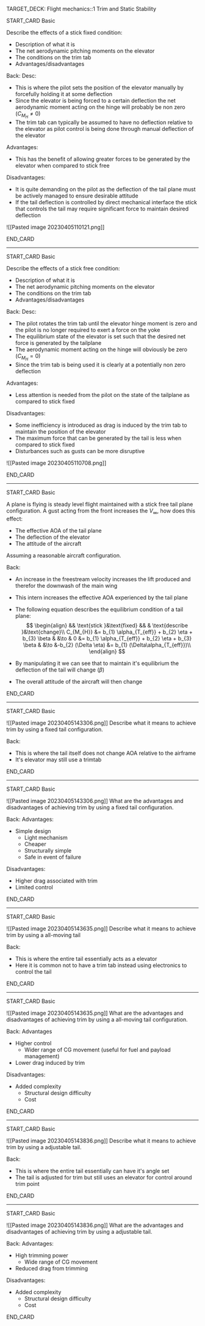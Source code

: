 TARGET_DECK: Flight mechanics::1 Trim and Static Stability




START_CARD
Basic

Describe the effects of a stick fixed condition:
- Description of what it is
- The net aerodynamic pitching moments on the elevator
- The conditions on the trim tab
- Advantages/disadvantages

Back: 
Desc:
- This is where the pilot sets the position of the elevator manually by forcefully holding it at some deflection
- Since the elevator is being forced to a certain deflection the net aerodynamic moment acting on the hinge will probably be non zero ($C_{M_{H}}\neq0$)
- The trim tab can typically be assumed to have no deflection relative to the elevator as pilot control is being done through manual deflection of the elevator

Advantages:
- This has the benefit of allowing greater forces to be generated by the elevator when compared to stick free

Disadvantages:
- It is quite demanding on the pilot as the deflection of the tail plane must be actively managed to ensure desirable attitude
- If the tail deflection is controlled by direct mechanical interface the stick that controls the tail may require significant force to maintain desired deflection

![[Pasted image 20230405110121.png]]
<!--ID: 1680694729068-->
END_CARD


--------

START_CARD
Basic

Describe the effects of a stick free condition:
- Description of what it is
- The net aerodynamic pitching moments on the elevator
- The conditions on the trim tab
- Advantages/disadvantages



Back: 
Desc:
- The pilot rotates the trim tab until the elevator hinge moment is zero and the pilot is no longer required to exert a force on the yoke
- The equilibrium state of the elevator is set such that the desired net force is generated by the tailplane
- The aerodynamic moment acting on the hinge will obviously be zero ($C_{M_{H}}=0$)
- Since the trim tab is being used it is clearly at a potentially non zero deflection

Advantages:
- Less attention is needed from the pilot on the state of the tailplane as compared to stick fixed

Disadvantages:
- Some inefficiency is introduced as drag is induced by the trim tab to maintain the position of the elevator
- The maximum force that can be generated by the tail is less when compared to stick fixed
- Disturbances such as gusts can be more disruptive

![[Pasted image 20230405110708.png]]
<!--ID: 1680694729080-->
END_CARD



--------

START_CARD
Basic

A plane is flying is steady level flight maintained with a stick free tail plane configuration. A gust acting from the front increases the $V_{\infty}$, how does this effect:
- The effective AOA of the tail plane
- The deflection of the elevator
- The attitude of the aircraft

Assuming a reasonable aircraft configuration.

Back: 
- An increase in the freestream velocity increases the lift produced and therefor the downwash of the main wing
- This intern increases the effective AOA experienced by the tail plane

- The following equation describes the equilibrium condition of a tail plane:
$$ \begin{align}
&& \text{stick }&\text{fixed} && & \text{describe }&\text{change}\\
C_{M_{H}} &= b_{1} \alpha_{T_{eff}} + b_{2} \eta + b_{3} \beta & &\to & 0 &= b_{1} \alpha_{T_{eff}} + b_{2} \eta + b_{3} \beta & &\to &-b_{2} (\Delta \eta) &= b_{1} (\Delta\alpha_{T_{eff}})\\ 
\end{align} $$
- By manipulating it we can see that to maintain it's equilibrium the deflection of the tail will change ($\beta$) 

- The overall attitude of the aircraft will then change 
<!--ID: 1680694729093-->
END_CARD



--------

START_CARD
Basic

![[Pasted image 20230405143306.png]]
Describe what it means to achieve trim by using a fixed tail configuration.

Back: 
- This is where the tail itself does not change AOA relative to the airframe
- It's elevator may still use a trimtab
<!--ID: 1684493022149-->
END_CARD

--------

START_CARD
Basic

![[Pasted image 20230405143306.png]]
What are the advantages and disadvantages of achieving trim by using a fixed tail configuration.

Back: 
Advantages:
- Simple design
	- Light mechanism
	- Cheaper
	- Structurally simple
	- Safe in event of failure

Disadvantages:
- Higher drag associated with trim
- Limited control
<!--ID: 1684493022161-->
END_CARD


--------

START_CARD
Basic

![[Pasted image 20230405143635.png]]
Describe what it means to achieve trim by using a all-moving tail

Back: 
- This is where the entire tail essentially acts as a elevator
- Here it is common not to have a trim tab instead using electronics to control the tail
<!--ID: 1684493022172-->
END_CARD


--------

START_CARD
Basic

![[Pasted image 20230405143635.png]]
What are the advantages and disadvantages of achieving trim by using a all-moving tail configuration.

Back: 
Advantages
- Higher control
	- Wider range of CG movement (useful for fuel and payload management)
- Lower drag induced by trim

Disadvantages:
- Added complexity
	- Structural design difficulty
	- Cost
<!--ID: 1684493022184-->
END_CARD


--------

START_CARD
Basic

![[Pasted image 20230405143836.png]]
Describe what it means to achieve trim by using a adjustable tail.

Back: 
- This is where the entire tail essentially can have it's angle set
- The tail is adjusted for trim but still uses an elevator for control around trim point
<!--ID: 1684493022196-->
END_CARD

--------

START_CARD
Basic

![[Pasted image 20230405143836.png]]
What are the advantages and disadvantages of achieving trim by using a adjustable tail.

Back: 
Advantages:
- High trimming power
	- Wide range of CG movement
- Reduced drag from trimming

Disadvantages:
- Added complexity
	- Structural design difficulty
	- Cost
<!--ID: 1684493022207-->
END_CARD




